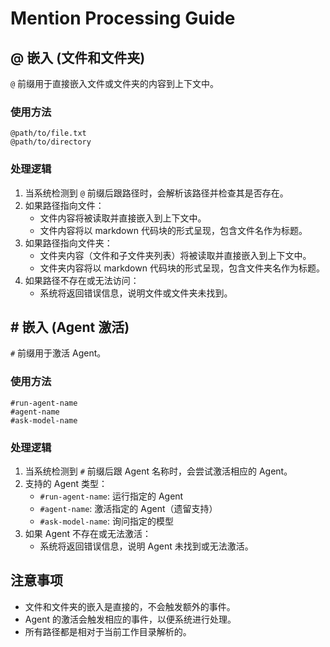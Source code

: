 # Mention Processing Guide

## @ 嵌入 (文件和文件夹)

`@` 前缀用于直接嵌入文件或文件夹的内容到上下文中。

### 使用方法

```
@path/to/file.txt
@path/to/directory
```

### 处理逻辑

1. 当系统检测到 `@` 前缀后跟路径时，会解析该路径并检查其是否存在。
2. 如果路径指向文件：
   - 文件内容将被读取并直接嵌入到上下文中。
   - 文件内容将以 markdown 代码块的形式呈现，包含文件名作为标题。
3. 如果路径指向文件夹：
   - 文件夹内容（文件和子文件夹列表）将被读取并直接嵌入到上下文中。
   - 文件夹内容将以 markdown 代码块的形式呈现，包含文件夹名作为标题。
4. 如果路径不存在或无法访问：
   - 系统将返回错误信息，说明文件或文件夹未找到。

## # 嵌入 (Agent 激活)

`#` 前缀用于激活 Agent。

### 使用方法

```
#run-agent-name
#agent-name
#ask-model-name
```

### 处理逻辑

1. 当系统检测到 `#` 前缀后跟 Agent 名称时，会尝试激活相应的 Agent。
2. 支持的 Agent 类型：
   - `#run-agent-name`: 运行指定的 Agent
   - `#agent-name`: 激活指定的 Agent（遗留支持）
   - `#ask-model-name`: 询问指定的模型
3. 如果 Agent 不存在或无法激活：
   - 系统将返回错误信息，说明 Agent 未找到或无法激活。

## 注意事项

- 文件和文件夹的嵌入是直接的，不会触发额外的事件。
- Agent 的激活会触发相应的事件，以便系统进行处理。
- 所有路径都是相对于当前工作目录解析的。